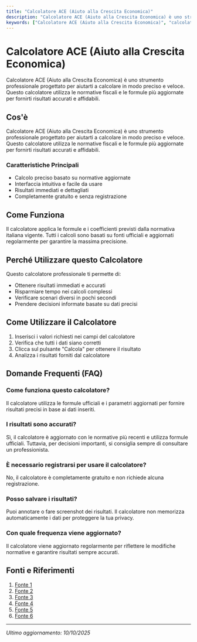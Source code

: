```yaml
---
title: "Calcolatore ACE (Aiuto alla Crescita Economica)"
description: "Calcolatore ACE (Aiuto alla Crescita Economica) è uno strumento professionale progettato per aiutarti a calcolare in modo preciso e veloce. Questo calcolatore utilizza le normative fiscali e le formule più aggiornate per fornirti risultati accurati e affidabili."
keywords: ["Calcolatore ACE (Aiuto alla Crescita Economica)", "calcolatore", "calcolo online"]
---
```


# Calcolatore ACE (Aiuto alla Crescita Economica)

Calcolatore ACE (Aiuto alla Crescita Economica) è uno strumento professionale progettato per aiutarti a calcolare in modo preciso e veloce. Questo calcolatore utilizza le normative fiscali e le formule più aggiornate per fornirti risultati accurati e affidabili.

## Cos'è

Calcolatore ACE (Aiuto alla Crescita Economica) è uno strumento professionale progettato per aiutarti a calcolare in modo preciso e veloce. Questo calcolatore utilizza le normative fiscali e le formule più aggiornate per fornirti risultati accurati e affidabili.

### Caratteristiche Principali

- Calcolo preciso basato su normative aggiornate
- Interfaccia intuitiva e facile da usare
- Risultati immediati e dettagliati
- Completamente gratuito e senza registrazione

## Come Funziona

Il calcolatore applica le formule e i coefficienti previsti dalla normativa italiana vigente. Tutti i calcoli sono basati su fonti ufficiali e aggiornati regolarmente per garantire la massima precisione.

## Perché Utilizzare questo Calcolatore

Questo calcolatore professionale ti permette di:

- Ottenere risultati immediati e accurati
- Risparmiare tempo nei calcoli complessi
- Verificare scenari diversi in pochi secondi
- Prendere decisioni informate basate su dati precisi

## Come Utilizzare il Calcolatore

1. Inserisci i valori richiesti nei campi del calcolatore
2. Verifica che tutti i dati siano corretti
3. Clicca sul pulsante "Calcola" per ottenere il risultato
4. Analizza i risultati forniti dal calcolatore

## Domande Frequenti (FAQ)

### Come funziona questo calcolatore?

Il calcolatore utilizza le formule ufficiali e i parametri aggiornati per fornire risultati precisi in base ai dati inseriti.

### I risultati sono accurati?

Sì, il calcolatore è aggiornato con le normative più recenti e utilizza formule ufficiali. Tuttavia, per decisioni importanti, si consiglia sempre di consultare un professionista.

### È necessario registrarsi per usare il calcolatore?

No, il calcolatore è completamente gratuito e non richiede alcuna registrazione.

### Posso salvare i risultati?

Puoi annotare o fare screenshot dei risultati. Il calcolatore non memorizza automaticamente i dati per proteggere la tua privacy.

### Con quale frequenza viene aggiornato?

Il calcolatore viene aggiornato regolarmente per riflettere le modifiche normative e garantire risultati sempre accurati.

## Fonti e Riferimenti

1. [Fonte 1](https://www.ipsoa.it/wkpedia/ace)
2. [Fonte 2](https://www.fiscoetasse.com/approfondimenti/13053-ace-l-aiuto-alla-crescita-economica-.html)
3. [Fonte 3](https://www.itaxa.it/blog/dizionario/ace-aiuto-alla-crescita-economica/)
4. [Fonte 4](https://www.mysolution.it/fisco/informazioni/news/2023/06/05/calcolo-ace-per-le-societa-di-capitali-e-gli-enti-commerciali/)
5. [Fonte 5](https://pagopa.odcec.roma.it/images/file/FPC%20Materiale%20Didattico%202018/20180403_leoni.pdf)
6. [Fonte 6](https://www.rlvt.it/wp-content/uploads/2021/09/RLVT_Circolare_ACE_innovativa_DECRETO-SOSTEGNI-BIS_def.pdf)

---

*Ultimo aggiornamento: 10/10/2025*
